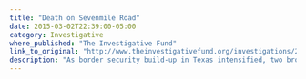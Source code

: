 ```yaml
---
title: "Death on Sevenmile Road"
date: 2015-03-02T22:39:00-05:00
category: Investigative
where_published: "The Investigative Fund"
link_to_original: "http://www.theinvestigativefund.org/investigations/2102/death_on_sevenmile_road/"
description: "As border security build-up in Texas intensified, two brothers paid a smuggler to bring them to the US. Only one lived to tell their story."
---
```


